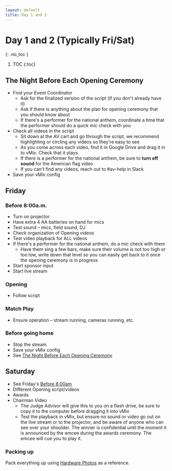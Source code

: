 ```yaml
---
layout: default
title: Day 1 and 2
---
```


# Day 1 and 2 (Typically Fri/Sat)
{: .no_toc }

1. TOC
{:toc}

## The Night Before Each Opening Ceremony

- Find your Event Coordinator
  - Ask for the finalized version of the script (if you don't already have it)
  - Ask if there is anything about the plan for opening ceremony that you should know about
  - If there's a performer for the national anthem, coordinate a time that the performer should do a quick mic check with you
- Check all videos in the script
  - Sit down at the AV cart and go through the script, we recommend highlighting or circling any videos so they're easy to see
  - As you come across each video, find it in Google Drive and drag it in to vMix. Check that it plays
  - If there is a performer for the national anthem, be sure to **turn off sound** for the American flag video
  - If you can't find any videos, reach out to #av-help in Slack
- Save your vMix config

## Friday   
 
### Before 8:00a.m. 

- Turn on projector 
- Have extra 4 AA batteries on hand for mics 
- Test sound – mics, field sound, DJ 
- Check organization of Opening videos 
- Test video playback for ALL videos 
- If there's a performer for the national anthem, do a mic check with them
  - Have them sing a few bars, make sure their volume is not too high or too low, write down that level so you can easily get back to it once the opening ceremony is in progress
- Start sponsor input 
- Start live stream 
 
### Opening 

- Follow script 
 
### Match Play 

- Ensure operation – stream running, cameras running, etc. 

### Before going home

- Stop the stream
- Save your vMix config
- See [The Night Before Each Opening Ceremony](#the-night-before-each-opening-ceremony)
 
## Saturday  

- See Friday's [Before 8:00am](#before-800am)
- Different Opening script/videos 
- Awards 
- Chairman Video 
  - The Judge Advisor will give this to you on a flash drive, be sure to copy it to the computer before dragging it into vMix
  - Test the playback in vMix, but ensure no sound or video go out on the live stream or to the projector, and be aware of anyone who can see over your shoulder. The winner is confidential until the moment it is announced by the emcee during the awards ceremony. The emcee will cue you to play it.
 
### Packing up

 Pack everything up using [Hardware Photos](../day--1-and-0/hardware-photos) as a reference.